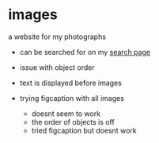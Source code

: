 # images
a website for my photographs
- can be searched for on my [search page](https://skparab1.github.io/search)

- issue with object order
- text is displayed before images
- trying figcaption with all images
  - doesnt seem to work 
  - the order of objects is off
  - tried figcaption but doesnt work
